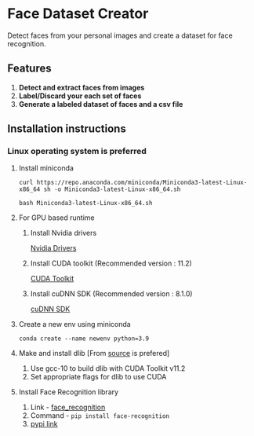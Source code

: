 # Face Dataset Creator

Detect faces from your personal images and create a dataset for face recognition.

## Features

1. **Detect and extract faces from images**
2. **Label/Discard your each set of faces**
3. **Generate a labeled dataset of faces and a csv file**

## Installation instructions
### Linux operating system is preferred

1. Install miniconda

    `curl https://repo.anaconda.com/miniconda/Miniconda3-latest-Linux-x86_64 sh -o Miniconda3-latest-Linux-x86_64.sh`

    `bash Miniconda3-latest-Linux-x86_64.sh`
    
2. For GPU based runtime

    1. Install Nvidia drivers

        [Nvidia Drivers](https://www.nvidia.com/drivers)
    2. Install CUDA toolkit (Recommended version : 11.2)

        [CUDA Toolkit](https://developer.nvidia.com/cuda-toolkit-archive)
    3. Install cuDNN SDK (Recommended version : 8.1.0)
    
        [cuDNN SDK](https://developer.nvidia.com/cudnn)

3. Create a new env using miniconda

    `conda create --name newenv python=3.9`

4. Make and install dlib [From [source](https://github.com/davisking/dlib) is prefered]
    1. Use gcc-10 to build dlib with CUDA Toolkit v11.2
    2. Set appropriate flags for dlib to use CUDA

5. Install Face Recognition library
    1. Link - [face_recognition](https://github.com/ageitgey/face_recognition)
    2. Command - `pip install face-recognition`
    3. [pypi link](https://pypi.org/project/face-recognition/)


